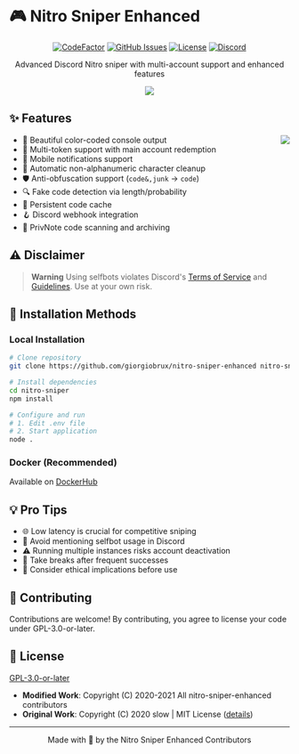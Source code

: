 # 🎮 Nitro Sniper Enhanced

<div align="center">

[![CodeFactor](https://www.codefactor.io/repository/github/giorgiobrux/nitro-sniper-enhanced/badge?style=for-the-badge)](https://www.codefactor.io/repository/github/giorgiobrux/nitro-sniper-enhanced)
[![GitHub Issues](https://img.shields.io/github/issues/giorgiobrux/nitro-sniper-enhanced?style=for-the-badge)](https://github.com/giorgiobrux/nitro-sniper-enhanced/issues)
[![License](https://img.shields.io/badge/License-GPLv3-blue.svg?style=for-the-badge)](http://perso.crans.org/besson/LICENSE.html)
[![Discord](https://img.shields.io/badge/Discord-Support-5865F2?style=for-the-badge&logo=discord&logoColor=white)](https://discord.gg/yourserver)

Advanced Discord Nitro sniper with multi-account support and enhanced features

<img src="https://user-images.githubusercontent.com/18328525/92536909-19ea5000-f23b-11ea-8fb7-524b4ba22f26.png">
</div>

## ✨ Features

<img align="right" src="https://user-images.githubusercontent.com/18328525/93030855-88a61f80-f626-11ea-882f-3136ca00d26e.png">

- 🎨 Beautiful color-coded console output
- 👥 Multi-token support with main account redemption
- 📱 Mobile notifications support
- 🧹 Automatic non-alphanumeric character cleanup
- 🛡️ Anti-obfuscation support (`code&,junk` → `code`)
- 🔍 Fake code detection via length/probability
- 💾 Persistent code cache
- 🪝 Discord webhook integration
- 📝 PrivNote code scanning and archiving

## ⚠️ Disclaimer

> **Warning**
> Using selfbots violates Discord's [Terms of Service](https://discord.com/terms) and [Guidelines](https://discord.com/guidelines). Use at your own risk.

## 🚀 Installation Methods

### Local Installation
```bash
# Clone repository
git clone https://github.com/giorgiobrux/nitro-sniper-enhanced nitro-sniper

# Install dependencies
cd nitro-sniper
npm install

# Configure and run
# 1. Edit .env file
# 2. Start application
node .
```

### Docker (Recommended)
Available on [DockerHub](https://hub.docker.com/r/giorgiobrux/nitro-sniper)

## 💡 Pro Tips

- 🌐 Low latency is crucial for competitive sniping
- 🤫 Avoid mentioning selfbot usage in Discord
- ⚠️ Running multiple instances risks account deactivation
- 🔄 Take breaks after frequent successes
- 🤔 Consider ethical implications before use

## 🤝 Contributing

Contributions are welcome! By contributing, you agree to license your code under GPL-3.0-or-later.

## 📝 License

[GPL-3.0-or-later](https://www.gnu.org/licenses/)

- **Modified Work**: Copyright (C) 2020-2021 All nitro-sniper-enhanced contributors
- **Original Work**: Copyright (C) 2020 slow | MIT License ([details](https://github.com/GiorgioBrux/nitro-sniper-enhanced/blob/master/LICENSE.md))

---

<p align="center">Made with 💜 by the Nitro Sniper Enhanced Contributors</p>
